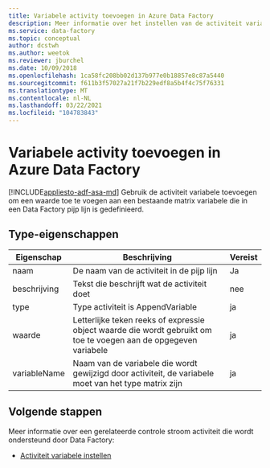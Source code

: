 ```yaml
---
title: Variabele activity toevoegen in Azure Data Factory
description: Meer informatie over het instellen van de activiteit variabele toevoegen om een waarde toe te voegen aan een bestaande matrix variabele die in een Data Factory pijp lijn is gedefinieerd
ms.service: data-factory
ms.topic: conceptual
author: dcstwh
ms.author: weetok
ms.reviewer: jburchel
ms.date: 10/09/2018
ms.openlocfilehash: 1ca58fc208bb02d137b977e0b18857e8c87a5440
ms.sourcegitcommit: f611b3f57027a21f7b229edf8a5b4f4c75f76331
ms.translationtype: MT
ms.contentlocale: nl-NL
ms.lasthandoff: 03/22/2021
ms.locfileid: "104783843"
---
```

# <a name="append-variable-activity-in-azure-data-factory"></a>Variabele activity toevoegen in Azure Data Factory
[!INCLUDE[appliesto-adf-asa-md](includes/appliesto-adf-asa-md.md)]
Gebruik de activiteit variabele toevoegen om een waarde toe te voegen aan een bestaande matrix variabele die in een Data Factory pijp lijn is gedefinieerd.

## <a name="type-properties"></a>Type-eigenschappen

Eigenschap | Beschrijving | Vereist
-------- | ----------- | --------
naam | De naam van de activiteit in de pijp lijn | Ja
beschrijving | Tekst die beschrijft wat de activiteit doet | nee
type | Type activiteit is AppendVariable | ja
waarde | Letterlijke teken reeks of expressie object waarde die wordt gebruikt om toe te voegen aan de opgegeven variabele | ja
variableName | Naam van de variabele die wordt gewijzigd door activiteit, de variabele moet van het type matrix zijn | ja

## <a name="next-steps"></a>Volgende stappen
Meer informatie over een gerelateerde controle stroom activiteit die wordt ondersteund door Data Factory: 

- [Activiteit variabele instellen](control-flow-set-variable-activity.md)
